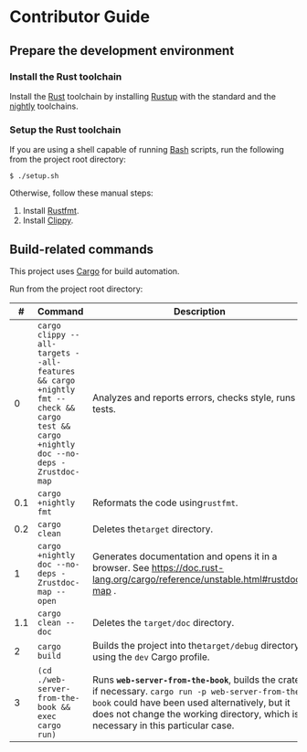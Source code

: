 # Contributor Guide

## Prepare the development environment

### Install the Rust toolchain

Install the [Rust](https://www.rust-lang.org/) toolchain
by installing [Rustup](https://www.rust-lang.org/tools/install)
with the standard and
the [nightly](https://rust-lang.github.io/rustup/concepts/channels.html#working-with-nightly-rust)
toolchains.

### Setup the Rust toolchain

If you are using a shell capable of running
[Bash](https://www.gnu.org/software/bash/) scripts,
run the following from the project root directory:

```shell
$ ./setup.sh
```

Otherwise, follow these manual steps:

1. Install [Rustfmt](https://github.com/rust-lang/rustfmt).
2. Install [Clippy](https://github.com/rust-lang/rust-clippy).

## Build-related commands

This project uses [Cargo](https://doc.rust-lang.org/cargo/index.html) for build automation.

Run from the project root directory:

| #   | Command                                                                                                                               | Description                                                                                                                                                                                                                               |
|-----|---------------------------------------------------------------------------------------------------------------------------------------|-------------------------------------------------------------------------------------------------------------------------------------------------------------------------------------------------------------------------------------------|
| 0   | `cargo clippy --all-targets --all-features && cargo +nightly fmt --check && cargo test && cargo +nightly doc --no-deps -Zrustdoc-map` | Analyzes and reports errors, checks style, runs tests.                                                                                                                                                                                    |
| 0.1 | `cargo +nightly fmt`                                                                                                                  | Reformats the code using`rustfmt`.                                                                                                                                                                                                        |
| 0.2 | `cargo clean`                                                                                                                         | Deletes the`target` directory.                                                                                                                                                                                                            |
| 1   | `cargo +nightly doc --no-deps -Zrustdoc-map --open`                                                                                   | Generates documentation and opens it in a browser. See <https://doc.rust-lang.org/cargo/reference/unstable.html#rustdoc-map> .                                                                                                            |
| 1.1 | `cargo clean --doc`                                                                                                                   | Deletes the `target/doc` directory.                                                                                                                                                                                                       |
| 2   | `cargo build`                                                                                                                         | Builds the project into the`target/debug` directory using the `dev` Cargo profile.                                                                                                                                                        |
| 3   | `(cd ./web-server-from-the-book && exec cargo run)`                                                                                   | Runs **`web-server-from-the-book`**, builds the crate if necessary. `cargo run -p web-server-from-the-book` could have been used alternatively, but it does not change the working directory, which is necessary in this particular case. |
